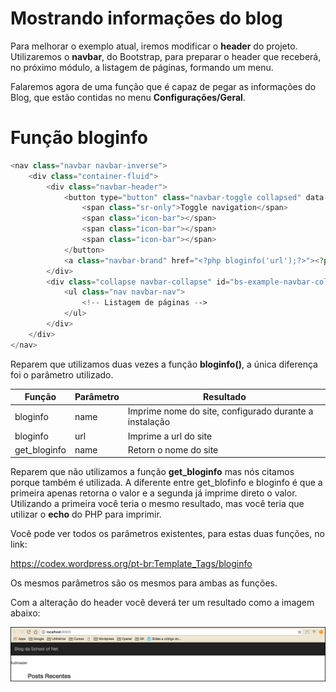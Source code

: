 # Mostrando informações do blog

Para melhorar o exemplo atual, iremos modificar o **header** do projeto. Utilizaremos o **navbar**, do Bootstrap, para preparar o header que receberá, no próximo módulo, a listagem de páginas, formando um menu.

Falaremos agora de uma função que é capaz de pegar as informações do Blog, que estão contidas no menu **Configurações/Geral**.

# Função bloginfo

```php
<nav class="navbar navbar-inverse">
    <div class="container-fluid">
        <div class="navbar-header">
            <button type="button" class="navbar-toggle collapsed" data-toggle="collapse" data-target="#bs-example-navbar-collapse-1" aria-expanded="false">
                <span class="sr-only">Toggle navigation</span>
                <span class="icon-bar"></span>
                <span class="icon-bar"></span>
                <span class="icon-bar"></span>
            </button>
            <a class="navbar-brand" href="<?php bloginfo('url');?>"><?php bloginfo('name');?></a>
        </div>
        <div class="collapse navbar-collapse" id="bs-example-navbar-collapse-1">
            <ul class="nav navbar-nav">
                <!-- Listagem de páginas -->
            </ul>
        </div>
    </div>
</nav>
```

Reparem que utilizamos duas vezes a função **bloginfo()**, a única diferença foi o parâmetro utilizado.

Função | Parâmetro | Resultado
---------- | -------------- | --------------
bloginfo | name | Imprime nome do site, configurado durante a instalação
bloginfo | url | Imprime a url do site
get_bloginfo | name | Retorn o nome do site

Reparem que não utilizamos a função **get_bloginfo** mas nós citamos porque também é utilizada. A diferente entre get\_blofinfo e bloginfo é que a primeira apenas retorna o valor e a segunda já imprime direto o valor. Utilizando a primeira você teria o mesmo resultado, mas você teria que utilizar o **echo** do PHP para imprimir.

Você pode ver todos os parâmetros existentes, para estas duas funções, no link:

<https://codex.wordpress.org/pt-br:Template_Tags/bloginfo>

Os mesmos parâmetros são os mesmos para ambas as funções.

Com a alteração do header você deverá ter um resultado como a imagem abaixo:

![wp_nav_bootstrap](./images/wp_nav_bootstrap.png "wp_nav_bootstrap")